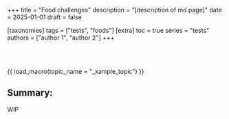 +++
title = "Food challenges"
description = "[description of md page]"
date = 2025-01-01
draft = false

[taxonomies]
tags = ["tests", "foods"]
[extra]
toc = true
series = "tests"
authors = ["author 1", "author 2"]
+++

</br>
</br>

{{ load_macro(topic_name = "_xample_topic") }}

## Summary:

WIP
